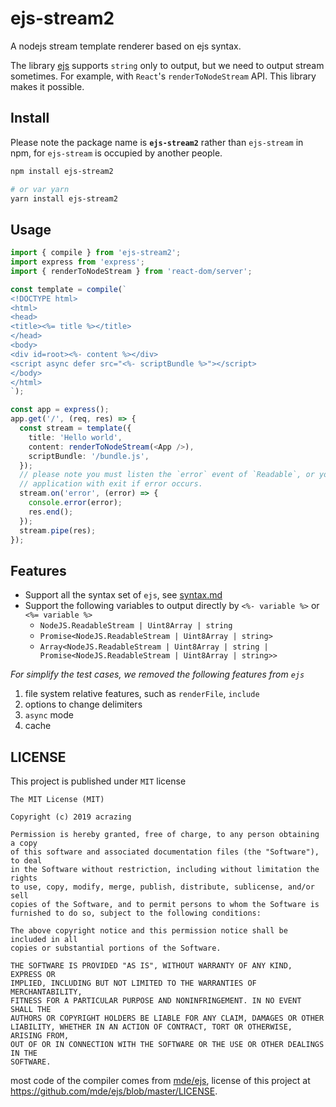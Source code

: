 # ejs-stream2

A nodejs stream template renderer based on ejs syntax.

The library [ejs](https://github.com/mde/ejs) supports `string` only to output,
but we need to output stream sometimes. For example, with `React`'s
`renderToNodeStream` API. This library makes it possible.

## Install

Please note the package name is **`ejs-stream2`** rather than `ejs-stream` in
npm, for `ejs-stream` is occupied by another people.

```bash
npm install ejs-stream2

# or var yarn
yarn install ejs-stream2
```

## Usage

```typescript jsx
import { compile } from 'ejs-stream2';
import express from 'express';
import { renderToNodeStream } from 'react-dom/server';

const template = compile(`
<!DOCTYPE html>
<html>
<head>
<title><%= title %></title>
</head>
<body>
<div id=root><%- content %></div>
<script async defer src="<%- scriptBundle %>"></script>
</body>
</html>
`);

const app = express();
app.get('/', (req, res) => {
  const stream = template({
    title: 'Hello world',
    content: renderToNodeStream(<App />),
    scriptBundle: '/bundle.js',
  });
  // please note you must listen the `error` event of `Readable`, or your
  // application with exit if error occurs.
  stream.on('error', (error) => {
    console.error(error);
    res.end();
  });
  stream.pipe(res);
});
```

## Features

- Support all the syntax set of `ejs`, see [syntax.md](https://github.com/mde/ejs/blob/master/docs/syntax.md)
- Support the following variables to output directly by `<%- variable %>` or `<%= variable %>`
  - `NodeJS.ReadableStream | Uint8Array | string`
  - `Promise<NodeJS.ReadableStream | Uint8Array | string>`
  - `Array<NodeJS.ReadableStream | Uint8Array | string | Promise<NodeJS.ReadableStream | Uint8Array | string>>`

_For simplify the test cases, we removed the following features from `ejs`_

1. file system relative features, such as `renderFile`, `include`
2. options to change delimiters
3. `async` mode
4. cache

## LICENSE

This project is published under `MIT` license

    The MIT License (MIT)

    Copyright (c) 2019 acrazing

    Permission is hereby granted, free of charge, to any person obtaining a copy
    of this software and associated documentation files (the "Software"), to deal
    in the Software without restriction, including without limitation the rights
    to use, copy, modify, merge, publish, distribute, sublicense, and/or sell
    copies of the Software, and to permit persons to whom the Software is
    furnished to do so, subject to the following conditions:

    The above copyright notice and this permission notice shall be included in all
    copies or substantial portions of the Software.

    THE SOFTWARE IS PROVIDED "AS IS", WITHOUT WARRANTY OF ANY KIND, EXPRESS OR
    IMPLIED, INCLUDING BUT NOT LIMITED TO THE WARRANTIES OF MERCHANTABILITY,
    FITNESS FOR A PARTICULAR PURPOSE AND NONINFRINGEMENT. IN NO EVENT SHALL THE
    AUTHORS OR COPYRIGHT HOLDERS BE LIABLE FOR ANY CLAIM, DAMAGES OR OTHER
    LIABILITY, WHETHER IN AN ACTION OF CONTRACT, TORT OR OTHERWISE, ARISING FROM,
    OUT OF OR IN CONNECTION WITH THE SOFTWARE OR THE USE OR OTHER DEALINGS IN THE
    SOFTWARE.

most code of the compiler comes from [mde/ejs](https://github.com/mde/ejs),
license of this project at <https://github.com/mde/ejs/blob/master/LICENSE>.

